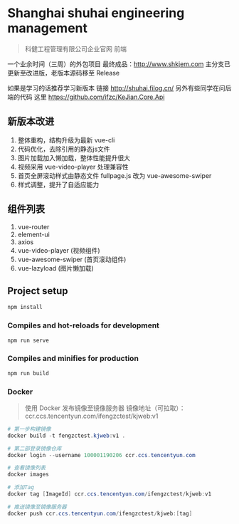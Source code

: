 # Shanghai shuhai engineering management

> 科健工程管理有限公司企业官网 前端

一个业余时间（三周）的外包项目 最终成品：<http://www.shkjem.com>
主分支已更新至改进版，老版本源码移至 Release  

如果是学习的话推荐学习新版本 链接 <http://shuhai.filog.cn/>
另外有些同学在问后端的代码 这里 <https://github.com/ifzc/KeJian.Core.Api>

## 新版本改进

1. 整体重构，结构升级为最新 vue-cli
2. 代码优化，去除引用的静态js文件
3. 图片加载加入懒加载，整体性能提升很大
4. 视频采用 vue-video-player 处理兼容性
5. 首页全屏滚动样式由静态文件 fullpage.js 改为 vue-awesome-swiper
6. 样式调整，提升了自适应能力

## 组件列表

1. vue-router
2. element-ui
3. axios
4. vue-video-player (视频组件)
5. vue-awesome-swiper (首页滚动组件)
6. vue-lazyload (图片懒加载)

## Project setup

``` powershell
npm install
```

### Compiles and hot-reloads for development

```powershell
npm run serve
```

### Compiles and minifies for production

```powershell
npm run build
```

### Docker

> 使用 Docker 发布镜像至镜像服务器
> 镜像地址（可拉取）：ccr.ccs.tencentyun.com/ifengzctest/kjweb:v1

```powershell
# 第一步构建镜像
docker build -t fengzctest.kjweb:v1 .

# 第二部登录镜像仓库
docker login --username 100001190206 ccr.ccs.tencentyun.com

# 查看镜像列表
docker images

# 添加Tag
docker tag [ImageId] ccr.ccs.tencentyun.com/ifengzctest/kjweb:v1 

# 推送镜像至镜像服务器
docker push ccr.ccs.tencentyun.com/ifengzctest/kjweb:[tag]
```
